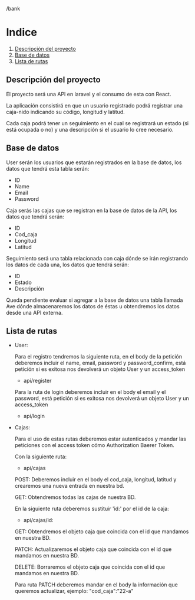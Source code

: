 /bank

# Indice

1. [Descripción del proyecto](https://www.notion.so/Cajas-nido-dbf270e148644edb8469515050f1e60e)
2. [Base de datos](https://www.notion.so/Cajas-nido-dbf270e148644edb8469515050f1e60e)
3. [Lista de rutas](https://www.notion.so/Cajas-nido-dbf270e148644edb8469515050f1e60e)

## Descripción del proyecto

El proyecto será una API en laravel y el consumo de esta con React.

La aplicación consistirá en que un usuario registrado podrá registrar una caja-nido indicando su código, longitud y latitud.

Cada caja podrá tener un seguimiento en el cual se registrará un estado (si está ocupada o no) y una descripción si el usuario lo cree necesario.

## Base de datos

User serán los usuarios que estarán registrados en la base de datos, los datos que tendrá esta tabla serán:

- ID
- Name
- Email
- Password

Caja serás las cajas que se registran en la base de datos de la API, los datos que tendrá serán:

- ID
- Cod_caja
- Longitud
- Latitud

Seguimiento será una tabla relacionada con caja dónde se irán registrando los datos de cada una, los datos que tendrá serán:

- ID
- Estado
- Descripción

Queda pendiente evaluar si agregar a la base de datos una tabla llamada Ave dónde almacenaremos los datos de éstas u obtendremos los datos desde una API externa.

## Lista de rutas

- User:

    Para el registro tendremos la siguiente ruta, en el body de la petición deberemos incluir el name, email, password y password_confirm, está petición si es exitosa nos devolverá un objeto User y un access_token

    - api/register

    Para la ruta de login deberemos incluir en el body el email y el password, está petición si es exitosa nos devolverá un objeto User y un access_token

    - api/login
- Cajas:

    Para el uso de estas rutas deberemos estar autenticados y mandar las peticiones con el access token cómo Authorization Baerer Token.

    Con la siguiente ruta:

    - api/cajas

    POST: Deberemos incluir en el body el cod_caja, longitud, latitud y crearemos una nueva entrada en nuestra bd.

    GET: Obtendremos todas las cajas de nuestra BD.

    En la siguiente ruta deberemos sustituir 'id:' por el id de la caja:

    - api/cajas/id:

    GET: Obtendremos el objeto caja que coincida con el id que mandamos en nuestra BD.

    PATCH: Actualizaremos el objeto caja que coincida con el id que mandamos en nuestra BD.

    DELETE: Borraremos el objeto caja que coincida con el id que mandamos en nuestra BD.

    Para ruta PATCH deberemos mandar en el body la información que queremos actualizar, ejemplo: "cod_caja":"22-a"